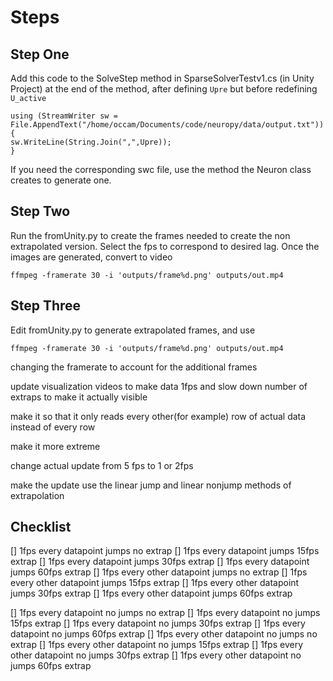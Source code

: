 # Steps
## Step One
Add this code to the SolveStep method in SparseSolverTestv1.cs (in Unity Project) at the end of the method, after defining `Upre` but before redefining `U_active`
```
using (StreamWriter sw = File.AppendText("/home/occam/Documents/code/neuropy/data/output.txt"))
{
sw.WriteLine(String.Join(",",Upre));
}
```
If you need the corresponding swc file, use the method the Neuron class creates to generate one.

## Step Two
Run the fromUnity.py to create the frames needed to create the non extrapolated version. 
Select the fps to correspond to desired lag.
Once the images are generated, convert to video
```
ffmpeg -framerate 30 -i 'outputs/frame%d.png' outputs/out.mp4
```

## Step Three
Edit fromUnity.py to generate extrapolated frames, and use 
```
ffmpeg -framerate 30 -i 'outputs/frame%d.png' outputs/out.mp4
```
changing the framerate to account for the additional frames


update visualization videos to make data 1fps and slow down number of extraps to make it actually visible

make it so that it only reads every other(for example) row of actual data instead of every row

make it more extreme

change actual update from 5 fps to 1 or 2fps 

make the update use the linear jump and linear nonjump methods of extrapolation

## Checklist
[] 1fps every datapoint jumps no extrap
[] 1fps every datapoint jumps 15fps extrap
[] 1fps every datapoint jumps 30fps extrap
[] 1fps every datapoint jumps 60fps extrap
[] 1fps every other datapoint jumps no extrap
[] 1fps every other datapoint jumps 15fps extrap
[] 1fps every other datapoint jumps 30fps extrap
[] 1fps every other datapoint jumps 60fps extrap

[] 1fps every datapoint no jumps no extrap
[] 1fps every datapoint no jumps 15fps extrap
[] 1fps every datapoint no jumps 30fps extrap
[] 1fps every datapoint no jumps 60fps extrap
[] 1fps every other datapoint no jumps no extrap
[] 1fps every other datapoint no jumps 15fps extrap
[] 1fps every other datapoint no jumps 30fps extrap
[] 1fps every other datapoint no jumps 60fps extrap
